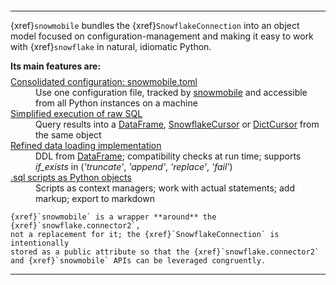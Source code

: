 ```{include} /badges.md
```

---

{xref}`snowmobile` bundles the {xref}`SnowflakeConnection` into an object model focused on configuration-management
and making it easy to work with {xref}`snowflake` in natural, idiomatic Python.

**Its main features are:**
<style>
truncated {
    margin: 0 0.1rem 0.1rem 1.1rem;
}
</style>
<DL style="margin-top: -0.4em;">
<DT><span class="fa fa-check text-success mr-1"></span><a class="reference internal" href="usage/snowmobile_toml.html#snowmobile-toml"><span class="std std-doc">Consolidated configuration: snowmobile.toml</span></a>
    <dd class="truncated">Use one configuration file, tracked by <a class="reference external" href="https://pypi.org/project/snowmobile/">snowmobile</a> and accessible from all Python instances on a machine

<DT><span class="fa fa-check text-success mr-1"></span><a class="reference internal" href="usage/connector.html#executing-raw-sql"><span class="std std-doc">Simplified execution of raw SQL</span></a>
    <dd class="truncated">Query results into a <a class="reference external" href="https://pandas.pydata.org/pandas-docs/stable/reference/api/pandas.DataFrame.html">DataFrame</a>, 
    <a class="reference external" href="https://docs.snowflake.com/en/user-guide/python-connector-api.html#cursor">SnowflakeCursor</a> or 
    <a class="reference external" href="https://docs.snowflake.com/en/user-guide/python-connector-api.html#cursor">DictCursor</a> from the same object

<DT><span class="fa fa-check text-success mr-1"></span><a class="reference internal" href="usage/table.html"><span class="std std-doc">Refined data loading implementation</span></a>
    <dd class="truncated">DDL from <a class="reference external" href="https://pandas.pydata.org/pandas-docs/stable/reference/api/pandas.DataFrame.html">DataFrame</a>;
    compatibility checks at run time; supports <i>if_exists</i> in (<i>'truncate'</i>, <i>'append'</i>, <i>'replace'</i>, <i>'fail'</i>)

<DT><span class="fa fa-check text-success mr-1"></span><a class="reference internal" href="usage/script.html#examples"><span class="std std-doc">.sql scripts as Python objects</span></a>
    <dd class="truncated">Scripts as context managers; work with actual statements; add markup; export to markdown
</DL>

```{note} 
{xref}`snowmobile` is a wrapper **around** the {xref}`snowflake.connector2`, 
not a replacement for it; the {xref}`SnowflakeConnection` is intentionally
stored as a public attribute so that the {xref}`snowflake.connector2` 
and {xref}`snowmobile` APIs can be leveraged congruently. 
```

---

